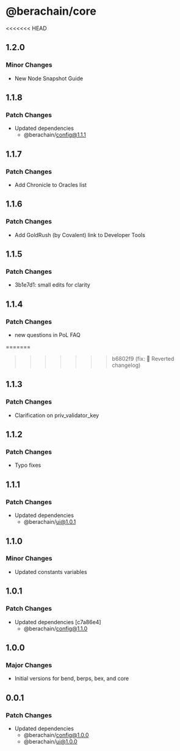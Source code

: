 # @berachain/core

<<<<<<< HEAD
## 1.2.0

### Minor Changes

- New Node Snapshot Guide

## 1.1.8

### Patch Changes

- Updated dependencies
  - @berachain/config@1.1.1

## 1.1.7

### Patch Changes

- Add Chronicle to Oracles list

## 1.1.6

### Patch Changes

- Add GoldRush (by Covalent) link to Developer Tools

## 1.1.5

### Patch Changes

- 3b1e7d1: small edits for clarity

## 1.1.4

### Patch Changes

- new questions in PoL FAQ

=======
>>>>>>> b6802f9 (fix: 🐛 Reverted changelog)
## 1.1.3

### Patch Changes

- Clarification on priv_validator_key

## 1.1.2

### Patch Changes

- Typo fixes

## 1.1.1

### Patch Changes

- Updated dependencies
  - @berachain/ui@1.0.1

## 1.1.0

### Minor Changes

- Updated constants variables

## 1.0.1

### Patch Changes

- Updated dependencies [c7a86e4]
  - @berachain/config@1.1.0

## 1.0.0

### Major Changes

- Initial versions for bend, berps, bex, and core

## 0.0.1

### Patch Changes

- Updated dependencies
  - @berachain/config@1.0.0
  - @berachain/ui@1.0.0
